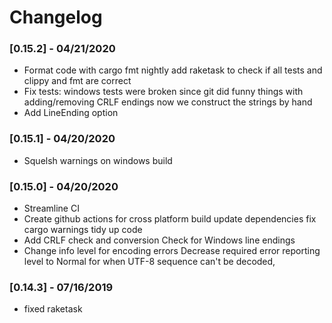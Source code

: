 # Changelog

### [0.15.2] - 04/21/2020
* Format code with cargo fmt nightly
  add raketask to check if all tests and clippy and fmt are correct
* Fix tests: windows tests were broken
  since git did funny things with adding/removing CRLF endings
  now we construct the strings by hand
* Add LineEnding option

### [0.15.1] - 04/20/2020
* Squelsh warnings on windows build

### [0.15.0] - 04/20/2020
* Streamline CI
* Create github actions for cross platform build
  update dependencies
  fix cargo warnings
  tidy up code
* Add CRLF check and conversion
  Check for Windows line endings
* Change info level for encoding errors
  Decrease required error reporting level to Normal for when UTF-8
  sequence can't be decoded,

### [0.14.3] - 07/16/2019
* fixed raketask
